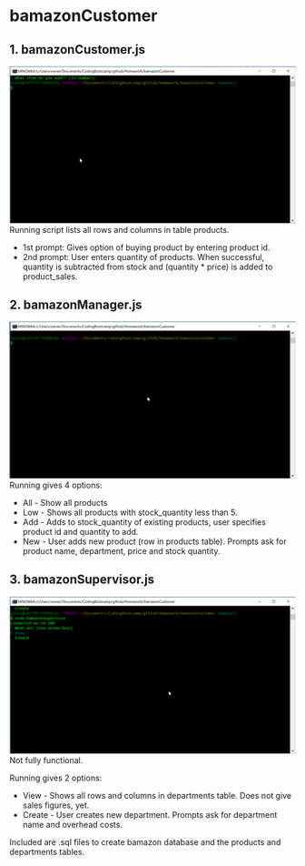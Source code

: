 # bamazonCustomer

## 1. bamazonCustomer.js
![See bamazonCustomer GIF](gifs/1-customer.gif)
Running script lists all rows and columns in table products. 
* 1st prompt: Gives option of buying product by entering product id.
* 2nd prompt: User enters quantity of products. 
When successful, quantity is subtracted from stock and (quantity * price) is added to product_sales.

## 2. bamazonManager.js
![See bamazonManager GIF](gifs/2-manager.gif)
Running gives 4 options:
* All - Show all products
* Low - Shows all products with stock_quantity less than 5.
* Add - Adds to stock_quantity of existing products, user specifies product id and quantity to add.
* New - User adds new product (row in products table). Prompts ask for product name, department, price and stock quantity. 

## 3. bamazonSupervisor.js
![See bamazonSupervisor GIF](gifs/3-supervisor.gif)
Not fully functional. 

Running gives 2 options:
* View - Shows all rows and columns in departments table. Does not give sales figures, yet.
* Create - User creates new department. Prompts ask for department name and overhead costs. 

Included are .sql files to create bamazon database and the products and departments tables. 
